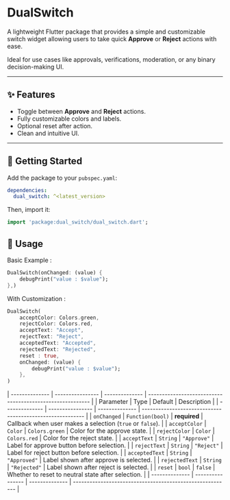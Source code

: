 <!--
This README describes the package. If you publish this package to pub.dev,
this README's contents appear on the landing page for your package.

For information about how to write a good package README, see the guide for
[writing package pages](https://dart.dev/tools/pub/writing-package-pages).

For general information about developing packages, see the Dart guide for
[creating packages](https://dart.dev/guides/libraries/create-packages)
and the Flutter guide for
[developing packages and plugins](https://flutter.dev/to/develop-packages).
-->

# DualSwitch

A lightweight Flutter package that provides a simple and customizable switch widget allowing users to take quick **Approve** or **Reject** actions with ease.

Ideal for use cases like approvals, verifications, moderation, or any binary decision-making UI.

---

## ✨ Features

- Toggle between **Approve** and **Reject** actions.
- Fully customizable colors and labels.
- Optional reset after action.
- Clean and intuitive UI.

---

## 🚀 Getting Started
Add the package to your `pubspec.yaml`:

```yaml
dependencies:
  dual_switch: ^<latest_version>
```

Then, import it:

```dart
import 'package:dual_switch/dual_switch.dart';
```

## 🧰 Usage

Basic Example : 
```dart
DualSwitch(onChanged: (value) {
    debugPrint("value : $value");
},)
```

With Customization : 
```dart
DualSwitch(
    acceptColor: Colors.green,
    rejectColor: Colors.red,
    acceptText: "Accept",
    rejectText: "Reject",
    acceptedText: "Accepted",
    rejectedText: "Rejected",
    reset : true,
    onChanged: (value) {
        debugPrint("value : $value");
    },
)
```

| -------------- | ---------------- | -------------- | --------------------------------------------------------- |
| Parameter      | Type             | Default        | Description                                               |
| -------------- | ---------------- | -------------- | --------------------------------------------------------- |
| `onChanged`    | `Function(bool)` | **required**   | Callback when user makes a selection (`true` or `false`). |
| `acceptColor`  | `Color`          | `Colors.green` | Color for the approve state.                              |
| `rejectColor`  | `Color`          | `Colors.red`   | Color for the reject state.                               |
| `acceptText`   | `String`         | `"Approve"`    | Label for approve button before selection.                |
| `rejectText`   | `String`         | `"Reject"`     | Label for reject button before selection.                 |
| `acceptedText` | `String`         | `"Approved"`   | Label shown after approve is selected.                    |
| `rejectedText` | `String`         | `"Rejected"`   | Label shown after reject is selected.                     |
| `reset`        | `bool`           | `false`        | Whether to reset to neutral state after selection.        |
| -------------- | ---------------- | -------------- | --------------------------------------------------------- |

